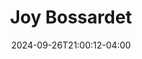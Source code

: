 ---
title: Joy Bossardet
description: "Joy Bossardet is a theatre critic based in Jacksonville, Florida."
date: 2024-09-26T21:00:12-04:00
---